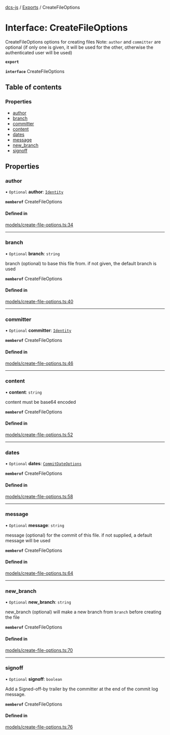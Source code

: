 [dcs-js](../README.md) / [Exports](../modules.md) / CreateFileOptions

# Interface: CreateFileOptions

CreateFileOptions options for creating files Note: `author` and `committer` are optional (if only one is given, it will be used for the other, otherwise the authenticated user will be used)

**`export`**

**`interface`** CreateFileOptions

## Table of contents

### Properties

- [author](CreateFileOptions.md#author)
- [branch](CreateFileOptions.md#branch)
- [committer](CreateFileOptions.md#committer)
- [content](CreateFileOptions.md#content)
- [dates](CreateFileOptions.md#dates)
- [message](CreateFileOptions.md#message)
- [new\_branch](CreateFileOptions.md#new_branch)
- [signoff](CreateFileOptions.md#signoff)

## Properties

### <a id="author" name="author"></a> author

• `Optional` **author**: [`Identity`](Identity.md)

**`memberof`** CreateFileOptions

#### Defined in

[models/create-file-options.ts:34](https://github.com/unfoldingWord/dcs-js/blob/dd84989/models/create-file-options.ts#L34)

___

### <a id="branch" name="branch"></a> branch

• `Optional` **branch**: `string`

branch (optional) to base this file from. if not given, the default branch is used

**`memberof`** CreateFileOptions

#### Defined in

[models/create-file-options.ts:40](https://github.com/unfoldingWord/dcs-js/blob/dd84989/models/create-file-options.ts#L40)

___

### <a id="committer" name="committer"></a> committer

• `Optional` **committer**: [`Identity`](Identity.md)

**`memberof`** CreateFileOptions

#### Defined in

[models/create-file-options.ts:46](https://github.com/unfoldingWord/dcs-js/blob/dd84989/models/create-file-options.ts#L46)

___

### <a id="content" name="content"></a> content

• **content**: `string`

content must be base64 encoded

**`memberof`** CreateFileOptions

#### Defined in

[models/create-file-options.ts:52](https://github.com/unfoldingWord/dcs-js/blob/dd84989/models/create-file-options.ts#L52)

___

### <a id="dates" name="dates"></a> dates

• `Optional` **dates**: [`CommitDateOptions`](CommitDateOptions.md)

**`memberof`** CreateFileOptions

#### Defined in

[models/create-file-options.ts:58](https://github.com/unfoldingWord/dcs-js/blob/dd84989/models/create-file-options.ts#L58)

___

### <a id="message" name="message"></a> message

• `Optional` **message**: `string`

message (optional) for the commit of this file. if not supplied, a default message will be used

**`memberof`** CreateFileOptions

#### Defined in

[models/create-file-options.ts:64](https://github.com/unfoldingWord/dcs-js/blob/dd84989/models/create-file-options.ts#L64)

___

### <a id="new_branch" name="new_branch"></a> new\_branch

• `Optional` **new\_branch**: `string`

new_branch (optional) will make a new branch from `branch` before creating the file

**`memberof`** CreateFileOptions

#### Defined in

[models/create-file-options.ts:70](https://github.com/unfoldingWord/dcs-js/blob/dd84989/models/create-file-options.ts#L70)

___

### <a id="signoff" name="signoff"></a> signoff

• `Optional` **signoff**: `boolean`

Add a Signed-off-by trailer by the committer at the end of the commit log message.

**`memberof`** CreateFileOptions

#### Defined in

[models/create-file-options.ts:76](https://github.com/unfoldingWord/dcs-js/blob/dd84989/models/create-file-options.ts#L76)
